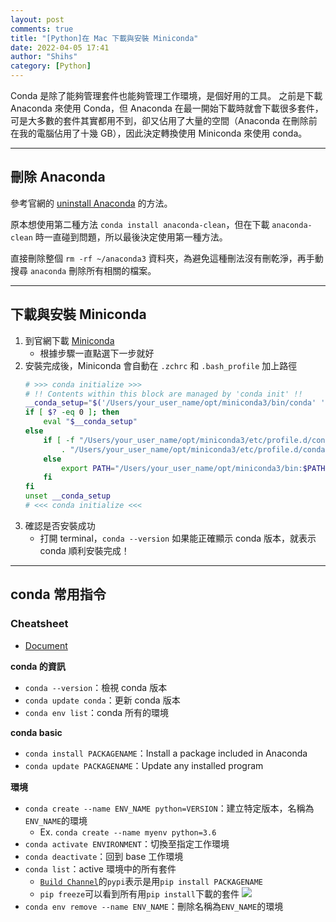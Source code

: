 ```yaml
---
layout: post
comments: true
title: "[Python]在 Mac 下載與安裝 Miniconda"
date: 2022-04-05 17:41
author: "Shihs"
category: [Python]
---
```


Conda 是除了能夠管理套件也能夠管理工作環境，是個好用的工具。
之前是下載 Anaconda 來使用 Conda，但 Anaconda 在最一開始下載時就會下載很多套件，可是大多數的套件其實都用不到，卻又佔用了大量的空間（Anaconda 在刪除前在我的電腦佔用了十幾 GB），因此決定轉換使用 Miniconda 來使用 conda。

---

## 刪除 Anaconda

參考官網的 [uninstall Anaconda](https://docs.anaconda.com/anaconda/install/uninstall/) 的方法。

原本想使用第二種方法 `conda install anaconda-clean`，但在下載 `anaconda-clean` 時一直碰到問題，所以最後決定使用第一種方法。

直接刪除整個 `rm -rf ~/anaconda3` 資料夾，為避免這種刪法沒有刪乾淨，再手動搜尋 `anaconda` 刪除所有相關的檔案。

---

## 下載與安裝 Miniconda

1. 到官網下載 [Miniconda](https://docs.conda.io/en/latest/miniconda.html)
    - 根據步驟一直點選下一步就好
2. 安裝完成後，Miniconda 會自動在 `.zchrc` 和 `.bash_profile` 加上路徑
    ```bash
    # >>> conda initialize >>>
    # !! Contents within this block are managed by 'conda init' !!
    __conda_setup="$('/Users/your_user_name/opt/miniconda3/bin/conda' 'shell.bash' 'hook' 2> /dev/null)"
    if [ $? -eq 0 ]; then
        eval "$__conda_setup"
    else
        if [ -f "/Users/your_user_name/opt/miniconda3/etc/profile.d/conda.sh" ]; then
            . "/Users/your_user_name/opt/miniconda3/etc/profile.d/conda.sh"
        else
            export PATH="/Users/your_user_name/opt/miniconda3/bin:$PATH"
        fi
    fi
    unset __conda_setup
    # <<< conda initialize <<<
    ```
3. 確認是否安裝成功
    - 打開 terminal，`conda --version` 如果能正確顯示 conda 版本，就表示 conda 順利安裝完成！

---

## conda 常用指令

### Cheatsheet
- [Document](https://docs.conda.io/projects/conda/en/4.6.0/_downloads/52a95608c49671267e40c689e0bc00ca/conda-cheatsheet.pdf)


**conda 的資訊**
- `conda --version`：檢視 conda 版本
- `conda update conda`：更新 conda 版本
- `conda env list`：conda 所有的環境

**conda basic**
- `conda install PACKAGENAME`：Install a package included in Anaconda
- `conda update PACKAGENAME`：Update any installed program

**環境**
- `conda create --name ENV_NAME python=VERSION`：建立特定版本，名稱為`ENV_NAME`的環境
    - Ex. `conda create --name myenv python=3.6`
- `conda activate ENVIRONMENT`：切換至指定工作環境
- `conda deactivate`：回到 base 工作環境
- `conda list`：active 環境中的所有套件
    - [`Build Channel`](https://stackoverflow.com/questions/62412898/what-does-pypi-in-the-channel-column-of-conda-list-output-imply)的`pypi`表示是用`pip install PACKAGENAME`
    - `pip freeze`可以看到所有用`pip install`下載的套件
![](https://i.imgur.com/gnlRU35.png)
- `conda env remove --name ENV_NAME`：刪除名稱為`ENV_NAME`的環境